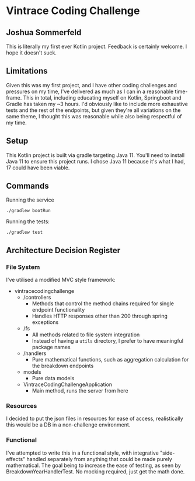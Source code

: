 # Vintrace Coding Challenge
## Joshua Sommerfeld

This is literally my first ever Kotlin project. Feedback is certainly welcome. I hope it doesn't suck.

## Limitations
Given this was my first project, and I have other coding challenges and pressures on my time, I've delivered as much as I can in a reasonable time-frame.
This in total, including educating myself on Kotlin, Springboot and Gradle has taken my ~3 hours.
I'd obviously like to include more exhaustive tests and the rest of the endpoints, but given they're all variations on the same theme, I thought this was reasonable while also being respectful of my time.

## Setup
This Kotlin project is built via gradle targeting Java 11.
You'll need to install Java 11 to ensure this project runs.
I chose Java 11 because it's what I had, 17 could have been viable.

## Commands
Running the service
```
./gradlew bootRun
```

Running the tests:
```
./gradlew test
```

## Architecture Decision Register

### File System
I've utilised a modified MVC style framework:

* vintracecodingchallenge
  * /controllers
    * Methods that control the method chains required for single endpoint functionality
    * Handles HTTP responses other than 200 through spring exceptions
  * /fs
    * All methods related to file system integration
    * Instead of having a `utils` directory, I prefer to have meaningful package names
  * /handlers
    * Pure mathematical functions, such as aggregation calculation for the breakdown endpoints
  * models
    * Pure data models
  * VintraceCodingChallengeApplication
    * Main method, runs the server from here

### Resources
I decided to put the json files in resources for ease of access, realistically this would be a DB in a non-challenge environment.

### Functional
I've attempted to write this in a functional style, with integrative "side-effects" handled separately from anything that could be made purely mathematical.
The goal being to increase the ease of testing, as seen by BreakdownYearHandlerTest.
No mocking required, just get the math done.
